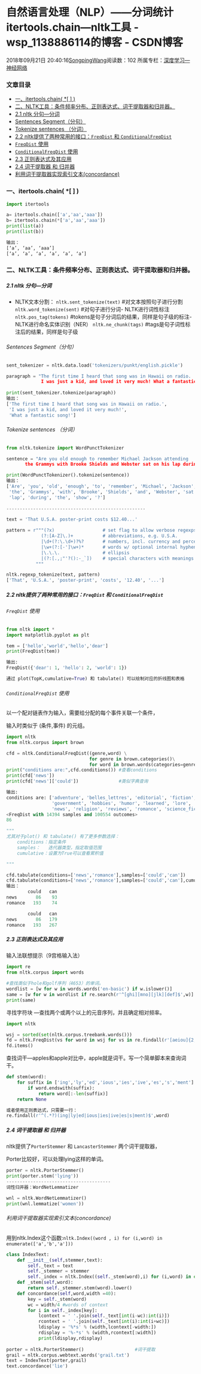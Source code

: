 # 自然语言处理（NLP）——分词统计itertools.chain—nltk工具 - wsp_1138886114的博客 - CSDN博客





2018年09月21日 20:40:16[SongpingWang](https://me.csdn.net/wsp_1138886114)阅读数：102
所属专栏：[深度学习—神经网络](https://blog.csdn.net/column/details/27368.html)












### 文章目录
- [一、itertools.chain( *[ ] )](#itertoolschain____1)
- [二、NLTK工具：条件频率分布、正则表达式、词干提取器和归并器。](#NLTK_14)
- [2.1 nltk  分句—分词](#21_nltk___15)
- [Sentences Segment（分句）](#Sentences_Segment_25)
- [Tokenize sentences （分词）](#Tokenize_sentences__38)
- [2.2 nltk提供了两种常用的接口：`FreqDist` 和 `ConditionalFreqDist`](#22_nltkFreqDist__ConditionalFreqDist_66)
- [`FreqDist` 使用](#FreqDist__67)
- [`ConditionalFreqDist`  使用](#ConditionalFreqDist___80)
- [2.3 正则表达式及其应用](#23__120)
- [2.4 词干提取器 和 归并器](#24____150)
- [利用词干提取器实现索引文本(concordance)](#concordance_162)




### 一、itertools.chain( *[ ] )

```python
import itertools

a= itertools.chain(['a','aa','aaa'])
b= itertools.chain(*['a','aa','aaa'])
print(list(a))
print(list(b))

输出：
[‘a’, ‘aa’, ‘aaa’]
[‘a’, ‘a’, ‘a’, ‘a’, ‘a’, ‘a’]
```

### 二、NLTK工具：条件频率分布、正则表达式、词干提取器和归并器。

##### 2.1 nltk  分句—分词
- NLTK文本分割：
`nltk.sent_tokenize(text)` #对文本按照句子进行分割
`nltk.word_tokenize(sent)`  #对句子进行分词- NLTK进行词性标注
`nltk.pos_tag(tokens)` #tokens是句子分词后的结果，同样是句子级的标注- NLTK进行命名实体识别（NER）
`nltk.ne_chunk(tags)` #tags是句子词性标注后的结果，同样是句子级
###### Sentences Segment（分句）

```python
sent_tokenizer = nltk.data.load('tokenizers/punkt/english.pickle')

paragraph = "The first time I heard that song was in Hawaii on radio. 
             I was just a kid, and loved it very much! What a fantastic song!"
             
print(sent_tokenizer.tokenize(paragraph))
输出：
['The first time I heard that song was in Hawaii on radio.', 
 'I was just a kid, and loved it very much!', 
 'What a fantastic song!']
```

###### Tokenize sentences （分词）

```python
from nltk.tokenize import WordPunctTokenizer

sentence = "Are you old enough to remember Michael Jackson attending 
	   the Grammys with Brooke Shields and Webster sat on his lap during the show?"

print(WordPunctTokenizer().tokenize(sentence))
输出：
['Are', 'you', 'old', 'enough', 'to', 'remember', 'Michael', 'Jackson', 'attending',
 'the', 'Grammys', 'with', 'Brooke', 'Shields', 'and', 'Webster', 'sat', 'on', 'his',
 'lap', 'during', 'the', 'show', '?'] 
 
----------------------------------------------------

text = 'That U.S.A. poster-print costs $12.40...'

pattern = r"""(?x)                  # set flag to allow verbose regexps
		     (?:[A-Z]\.)+           # abbreviations, e.g. U.S.A.
		     |\d+(?:\.\d+)?%?       # numbers, incl. currency and percentages
		     |\w+(?:[-']\w+)*       # words w/ optional internal hyphens/apostrophe
		     |\.\.\.                # ellipsis
		     |(?:[.,;"'?():-_`])    # special characters with meanings
		   """  

nltk.regexp_tokenize(text, pattern)
['That', 'U.S.A.', 'poster-print', 'costs', '12.40', '...']
```

##### 2.2 nltk提供了两种常用的接口：`FreqDist` 和 `ConditionalFreqDist`

###### `FreqDist` 使用

```python
from nltk import *
import matplotlib.pyplot as plt

tem = ['hello','world','hello','dear']
print(FreqDist(tem))

输出:
FreqDist({'dear': 1, 'hello': 2, 'world': 1}) 

通过 plot(TopK,cumulative=True) 和 tabulate() 可以绘制对应的折线图和表格
```

###### `ConditionalFreqDist`  使用

以一个配对链表作为输入，需要给分配的每个事件关联一个条件，

输入时类似于 (条件,事件) 的元组。

```python
import nltk
from nltk.corpus import brown 

cfd = nltk.ConditionalFreqDist((genre,word) \
                               for genre in brown.categories()\
                               for word in brown.words(categories=genre))
print("conditions are:",cfd.conditions()) #查看conditions
print(cfd['news'])
print(cfd['news']['could'])               #类似字典查询

输出:
conditions are: ['adventure', 'belles_lettres', 'editorial', 'fiction', 
                 'government', 'hobbies', 'humor', 'learned', 'lore', 'mystery', 
                 'news', 'religion', 'reviews', 'romance', 'science_fiction']
<FreqDist with 14394 samples and 100554 outcomes>
86  

"""
尤其对于plot() 和 tabulate() 有了更多参数选择：
    conditions：指定条件
    samples：   迭代器类型，指定取值范围
    cumulative：设置为True可以查看累积值

"""

cfd.tabulate(conditions=['news','romance'],samples=['could','can'])
cfd.tabulate(conditions=['news','romance'],samples=['could','can'],cumulative=True)
输出：
        could   can 
news       86    93 
romance   193    74 

        could   can 
news       86   179 
romance   193   267
```

##### 2.3 正则表达式及其应用

输入法联想提示（9宫格输入法）

```python
import re
from nltk.corpus import words

#查找类似于hole和golf序列（4653）的单词。
wordlist = [w for w in words.words('en-basic') if w.islower()]
same = [w for w in wordlist if re.search(r'^[ghi][mno][jlk][def]$',w)]
print(same)
```

寻找字符块 —查找两个或两个以上的元音序列，并且确定相对频率。

```python
import nltk

wsj = sorted(set(nltk.corpus.treebank.words()))
fd = nltk.FreqDist(vs for word in wsj for vs in re.findall(r'[aeiou]{2,}',word))
fd.items()
```

查找词干—apples和apple对比中，apple就是词干。写一个简单脚本来查询词干。

```python
def stem(word):
    for suffix in ['ing','ly','ed','ious','ies','ive','es','s','ment']:
        if word.endswith(suffix):
            return word[:-len(suffix)]
    return None 

或者使用正则表达式，只需要一行：
re.findall(r'^(.*?)(ing|ly|ed|ious|ies|ive|es|s|ment)$',word)
```

##### 2.4 词干提取器 和 归并器

nltk提供了`PorterStemmer` 和 `LancasterStemmer` 两个词干提取器，

Porter比较好，可以处理lying这样的单词。

```python
porter = nltk.PorterStemmer()
print(porter.stem('lying'))
---------------------------------------
词性归并器：WordNetLemmatizer

wnl = nltk.WordNetLemmatizer()
print(wnl.lemmatize('women'))
```

###### 利用词干提取器实现索引文本(concordance)

用到nltk.Index这个函数:`nltk.Index((word , i) for (i,word) in enumerate(['a','b','a']))`

```python
class IndexText:
    def __init__(self,stemmer,text):
        self._text = text
        self._stemmer = stemmer
        self._index = nltk.Index((self._stem(word),i) for (i,word) in enumerate(text))
    def _stem(self,word):
        return self._stemmer.stem(word).lower()
    def concordance(self,word,width =40):
        key = self._stem(word)
        wc = width/4 #words of context
        for i in self._index[key]:
            lcontext = ' '.join(self._text[int(i-wc):int(i)])
            rcontext = ' '.join(self._text[int(i):int(i+wc)])
            ldisplay = '%*s' % (width,lcontext[-width:])
            rdisplay = '%-*s' % (width,rcontext[:width])
            print(ldisplay,rdisplay) 
            
porter = nltk.PorterStemmer()                   #词干提取
grail = nltk.corpus.webtext.words('grail.txt')  
text = IndexText(porter,grail)
text.concordance('lie')
```



